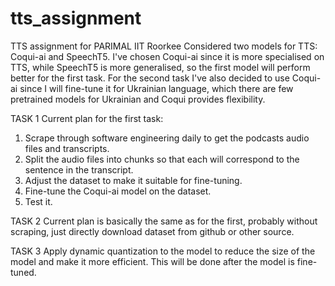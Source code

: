 # tts_assignment
TTS assignment for PARIMAL IIT Roorkee
Considered two models for TTS: Coqui-ai and SpeechT5. I've chosen Coqui-ai since it is more specialised on TTS, while SpeechT5 is more generalised, so the first model will perform better for the first task.
For the second task I've also decided to use Coqui-ai since I will fine-tune it for Ukrainian language, which there are few pretrained models for Ukrainian and Coqui provides flexibility.

TASK 1
Current plan for the first task:
1. Scrape through software engineering daily to get the podcasts audio files and transcripts.
2. Split the audio files into chunks so that each will correspond to the sentence in the transcript.
3. Adjust the dataset to make it suitable for fine-tuning.
4. Fine-tune the Coqui-ai model on the dataset.
5. Test it.

TASK 2
Current plan is basically the same as for the first, probably without scraping, just directly download dataset from github or other source.

TASK 3
Apply dynamic quantization to the model to reduce the size of the model and make it more efficient. This will be done
after the model is fine-tuned.